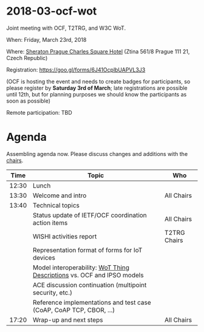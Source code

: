 # 2018-03-ocf-wot
Joint meeting with OCF, T2TRG, and W3C WoT.

When: Friday, March 23rd, 2018

Where: [Sheraton Prague Charles Square Hotel](http://www.sheratonprague.com/) (Ztina 561/8 Prague 111 21, Czech Republic)

Registration: https://goo.gl/forms/6J41OcplbUAPVL3J3

(OCF is hosting the event and needs to create badges for participants, so please register by **Saturday 3rd of March**; late registrations are possible until 12th, but for planning purposes we should know the participants as soon as possible)

Remote participation: TBD


# Agenda

Assembling agenda now. Please discuss changes and additions with the [chairs](mailto:t2trg-chairs@irtf.org).

|  Time | Topic                                                                    | Who          |
|-------|--------------------------------------------------------------------------|--------------|
| 12:30 | Lunch                                                                    |              |
| 13:30 | Welcome and intro                                                        | All Chairs   |
| 13:40 | Technical topics                                                         |              |
|       | Status update of IETF/OCF coordination action items                      | All Chairs   |
|       | WISHI activities report                                                  | T2TRG Chairs |
|       | Representation format of forms for IoT devices                           |              |
|       | Model interoperability: [WoT Thing Descriptions] vs. OCF and IPSO models |              |
|       | ACE discussion continuation (multipoint security, etc.)                  |              |
|       | Reference implementations and test case (CoAP, CoAP TCP, CBOR, ...)      |              |
| 17:20 | Wrap-up and next steps                                                   | All Chairs   |

[WoT Thing Descriptions]: https://www.w3.org/TR/wot-architecture/#sec-building-blocks-thing-description
